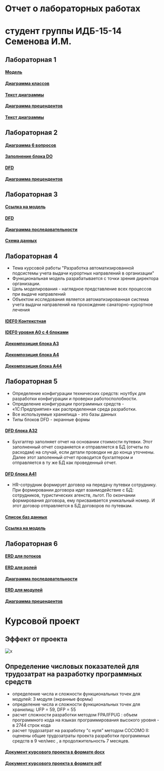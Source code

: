 # Отчет о лабораторных работах
# студент группы ИДБ-15-14 Семенова И.М.

## Лабораторная 1
#### [Модель](https://github.com/IrinaSemenova/semen.github.io/blob/master/model.png)
#### [Диаграмма классов](https://github.com/IrinaSemenova/semen.github.io/blob/master/Диаграмма%20классов.PNG)
#### [Текст диаграммы](https://github.com/IrinaSemenova/semen.github.io/blob/master/текст1.PNG)
#### [Диаграмма прецендентов](https://github.com/IrinaSemenova/semen.github.io/blob/master/Диаграмма%20прецендентов.PNG)
#### [Текст диаграммы](https://github.com/IrinaSemenova/semen.github.io/blob/master/текст%202.PNG)

## Лабораторная 2
#### [Диаграмма 6 вопросов](https://github.com/IrinaSemenova/semen.github.io/blob/master/2.PNG)
#### [Заполнение блока DO](https://github.com/IrinaSemenova/semen.github.io/blob/master/Декомп%201.PNG)
#### [DFD ](https://github.com/IrinaSemenova/semen.github.io/blob/master/DFD.PNG)
#### [Диаграмма прецендентов](https://github.com/IrinaSemenova/semen.github.io/blob/master/преценденты.PNG)
## Лабораторная 3
#### [Ссылка на модель](https://github.com/IrinaSemenova/semen.github.io/blob/master/pdc-tilda.rsf)
#### [DFD](https://github.com/IrinaSemenova/semen.github.io/blob/master/Проект%203.PNG)
#### [Диаграмма последовательности](https://github.com/IrinaSemenova/semen.github.io/blob/master/Диаграмма%20последовательности.PNG)
#### [Схема данных](https://github.com/IrinaSemenova/semen.github.io/blob/master/схема%20данных.PNG)
## Лабораторная 4
* Тема курсовой работы "Разработка автоматизированной подсистемы учета выдачи курортных направлений в организации"
* Функциональная модель разрабатывается с точки зрения директора организации.
* Цель моделирования - наглядное представление всех процессов при выдаче направлений
* Объектом исследования является автоматизированная система учета выдачи направлений на прохождение санаторно-курортное лечения
#### [IDEF0 Контекстная](https://github.com/IrinaSemenova/semen.github.io/blob/master/idf0.PNG)
#### [IDEF0 уровня А0 с 4 блоками](https://github.com/IrinaSemenova/semen.github.io/blob/master/idf0%202%20уровень.PNG)
#### [Декомпозиция блока A3](https://github.com/IrinaSemenova/semen.github.io/blob/master/idf0%202%20ур%20-%203.PNG)
#### [Декомпозиция блока А4](https://github.com/IrinaSemenova/semen.github.io/blob/master/idf0%202%20ур%20-%204.PNG)
#### [Декомпозиция блока А44](https://github.com/IrinaSemenova/semen.github.io/blob/master/idf0%202%20ур%20-%204-4.PNG)
## Лабораторная 5
* Определение конфигурации технических средств: ноутбук для разработки конфигурации и проверки работосполобности.
* Определение конфигурации программных средств - «1С:Предприятие» как распределенная среда разработки.
* Все используемые хранилища  - это базы данных
* Типы блоков DFD - экранные формы
#### [DFD блока А32](https://github.com/IrinaSemenova/semen.github.io/blob/master/dfd%20блока%20a32.PNG)
* Бухгалтер заполняет отчет на основании стоимости путевки. Этот заполненный отчет сохраняется и отправляется в БД (отчеты по расходам) на случай, если детали проводки не до конца уточнены. Далее этот заполенный отчет проводится бухгалтером и отправляется в ту же БД как проведенный отчет.
#### [DFD блока А41](https://github.com/IrinaSemenova/semen.github.io/blob/master/dfd%20A41.PNG)
* HR-сотрудник формирует договор на передачу путевки сотруднику. При формировании договора идет взаимодействие с БД: сотрудников, туристических агенств, льгот. По окончании формирования договора, ему присваивается уникальный номер. И этот договор отправляется в БД договоров по путевкам.
#### [Список баз данных](https://github.com/IrinaSemenova/semen.github.io/blob/master/классификаторы.PNG)
#### [Ссылка на модель](https://github.com/IrinaSemenova/semen.github.io/blob/master/idf0.rsf)
## Лабораторная 6
#### [ERD для потоков](https://github.com/IrinaSemenova/semen.github.io/blob/master/ERD%20для%20потоков.PNG)
#### [ERD для ролей](https://github.com/IrinaSemenova/semen.github.io/blob/master/ERD%20для%20ролей.PNG)
#### [Диаграмма последовательности](https://github.com/IrinaSemenova/semen.github.io/blob/master/курсач%20последоват.PNG)
#### [ERD для модулей](https://github.com/IrinaSemenova/semen.github.io/blob/master/ERD%20для%20модулей.PNG)
#### [Диаграмма прецендентов](https://github.com/IrinaSemenova/semen.github.io/blob/master/Диаграмма%20прецендентов%20Курсовая.PNG)

# Курсовой проект
## Эффект от проекта
![x](https://github.com/IrinaSemenova/semen.github.io/blob/master/эффект.PNG)
## Определение числовых показателей для трудозатрат на разработку программных средств
* определение числа и сложности функциональных точек для модулей: 3 модуля (экранные формы)
* определение числа и сложности функциональных точек для хранилищ: UFP = 59, DFP = 55
* расчет сложности разработки методом FPA/IFPUG : объем программного кода на языках программирования высокого уровня - в 2744 строк кода
* расчет трудозатрат на разработку "с нуля" методом COCOMO II: оценены общие трудозатраты проекта разработки программных средств в 9 чел/мес , а продолжительность 7 месяцев.
#### [Документ курсового проекта в формате docx](https://github.com/IrinaSemenova/semen.github.io/blob/master/Semenova_Kursovaya.docx)
#### [Документ курсового проекта в формате pdf](https://github.com/IrinaSemenova/semen.github.io/blob/master/Semenova_Kursovaya.pdf)

